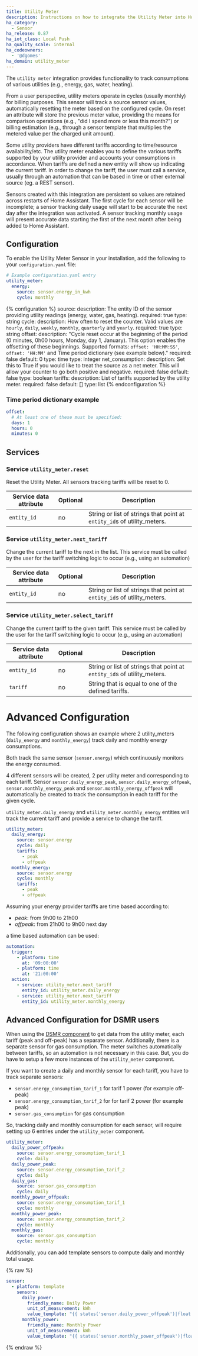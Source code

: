```yaml
---
title: Utility Meter
description: Instructions on how to integrate the Utility Meter into Home Assistant.
ha_category:
  - Sensor
ha_release: 0.87
ha_iot_class: Local Push
ha_quality_scale: internal
ha_codeowners:
  - '@dgomes'
ha_domain: utility_meter
---
```


The `utility meter` integration provides functionality to track consumptions of various utilities (e.g., energy, gas, water, heating).

From a user perspective, utility meters operate in cycles (usually monthly) for billing purposes. This sensor will track a source sensor values, automatically resetting the meter based on the configured cycle. On reset an attribute will store the previous meter value, providing the means for comparison operations (e.g., "did I spend more or less this month?") or billing estimation (e.g., through a sensor template that multiplies the metered value per the charged unit amount).

Some utility providers have different tariffs according to time/resource availability/etc. The utility meter enables you to define the various tariffs supported by your utility provider and accounts your consumptions in accordance. When tariffs are defined a new entity will show up indicating the current tariff. In order to change the tariff, the user must call a service, usually through an automation that can be based in time or other external source (eg. a REST sensor).

<div class='note'>
Sensors created with this integration are persistent so values are retained across restarts of Home Assistant. The first cycle for each sensor will be incomplete; a sensor tracking daily usage will start to be accurate the next day after the integration was activated. A sensor tracking monthly usage will present accurate data starting the first of the next month after being added to Home Assistant.
</div>

## Configuration

To enable the Utility Meter Sensor in your installation, add the following to your `configuration.yaml` file:

```yaml
# Example configuration.yaml entry
utility_meter:
  energy:
    source: sensor.energy_in_kwh
    cycle: monthly
```

{% configuration %}
source:
  description: The entity ID of the sensor providing utility readings (energy, water, gas, heating).
  required: true
  type: string
cycle:
  description: How often to reset the counter. Valid values are `hourly`, `daily`, `weekly`, `monthly`, `quarterly` and `yearly`.
  required: true
  type: string
offset:
  description: "Cycle reset occur at the beginning of the period (0 minutes, 0h00 hours, Monday, day 1, January). This option enables the offsetting of these beginnings. Supported formats: `offset: 'HH:MM:SS'`, `offset: 'HH:MM'` and Time period dictionary (see example below)."
  required: false
  default: 0
  type: time
  type: integer
net_consumption:
  description: Set this to True if you would like to treat the source as a net meter. This will allow your counter to go both positive and negative.
  required: false
  default: false
  type: boolean
tariffs:
  description: List of tariffs supported by the utility meter.
  required: false
  default: []
  type: list
{% endconfiguration %}

### Time period dictionary example

```yaml
offset:
  # At least one of these must be specified:
  days: 1
  hours: 0
  minutes: 0
```

## Services

### Service `utility_meter.reset`

Reset the Utility Meter. All sensors tracking tariffs will be reset to 0.

| Service data attribute | Optional | Description |
| ---------------------- | -------- | ----------- |
| `entity_id` | no | String or list of strings that point at `entity_id`s of utility_meters.

### Service `utility_meter.next_tariff`

Change the current tariff to the next in the list.
This service must be called by the user for the tariff switching logic to occur (e.g.,  using an automation)

| Service data attribute | Optional | Description |
| ---------------------- | -------- | ----------- |
| `entity_id` | no | String or list of strings that point at `entity_id`s of utility_meters.

### Service `utility_meter.select_tariff`

Change the current tariff to the given tariff.
This service must be called by the user for the tariff switching logic to occur (e.g.,  using an automation)

| Service data attribute | Optional | Description |
| ---------------------- | -------- | ----------- |
| `entity_id` | no | String or list of strings that point at `entity_id`s of utility_meters.
| `tariff` | no | String that is equal to one of the defined tariffs.

# Advanced Configuration

The following configuration shows an example where 2 utility_meters (`daily_energy` and `monthly_energy`) track daily and monthly energy consumptions.

Both track the same sensor (`sensor.energy`) which continuously monitors the energy consumed.

4 different sensors will be created, 2 per utility meter and corresponding to each tariff.
Sensor `sensor.daily_energy_peak`, `sensor.daily_energy_offpeak`, `sensor.monthly_energy_peak` and `sensor.monthly_energy_offpeak` will automatically be created to track the consumption in each tariff for the given cycle.

`utility_meter.daily_energy` and `utility_meter.monthly_energy` entities will track the current tariff and provide a service to change the tariff.

```yaml
utility_meter:
  daily_energy:
    source: sensor.energy
    cycle: daily
    tariffs:
      - peak
      - offpeak
  monthly_energy:
    source: sensor.energy
    cycle: monthly
    tariffs:
      - peak
      - offpeak
```

Assuming your energy provider tariffs are time based according to:

- *peak*: from 9h00 to 21h00
- *offpeak*: from 21h00 to 9h00 next day

a time based automation can be used:

```yaml
automation:
  trigger:
    - platform: time
      at: '09:00:00'
    - platform: time
      at: '21:00:00'
  action:
    - service: utility_meter.next_tariff
      entity_id: utility_meter.daily_energy
    - service: utility_meter.next_tariff
      entity_id: utility_meter.monthly_energy
```

## Advanced Configuration for DSMR users

When using the [DSMR component](/integrations/dsmr) to get data from the utility meter, each tariff (peak and off-peak) has a separate sensor. Additionally, there is a separate sensor for gas consumption. The meter switches automatically between tariffs, so an automation is not necessary in this case. But, you do have to setup a few more instances of the `utility_meter` component.

If you want to create a daily and monthly sensor for each tariff, you have to track separate sensors:

- `sensor.energy_consumption_tarif_1` for tarif 1 power (for example off-peak)
- `sensor.energy_consumption_tarif_2` for for tarif 2 power (for example peak)
- `sensor.gas_consumption` for gas consumption

So, tracking daily and monthly consumption for each sensor, will require setting up 6 entries under the `utility_meter` component.

```yaml
utility_meter:
  daily_power_offpeak:
    source: sensor.energy_consumption_tarif_1
    cycle: daily
  daily_power_peak:
    source: sensor.energy_consumption_tarif_2
    cycle: daily
  daily_gas:
    source: sensor.gas_consumption
    cycle: daily
  monthly_power_offpeak:
    source: sensor.energy_consumption_tarif_1
    cycle: monthly
  monthly_power_peak:
    source: sensor.energy_consumption_tarif_2
    cycle: monthly
  monthly_gas:
    source: sensor.gas_consumption
    cycle: monthly
```

Additionally, you can add template sensors to compute daily and monthly total usage.

{% raw %}
```yaml
sensor:
  - platform: template
    sensors:
      daily_power:
        friendly_name: Daily Power
        unit_of_measurement: kWh
        value_template: "{{ states('sensor.daily_power_offpeak')|float + states('sensor.daily_power_peak')|float }}"
      monthly_power:
        friendly_name: Monthly Power
        unit_of_measurement: kWh
        value_template: "{{ states('sensor.monthly_power_offpeak')|float + states('sensor.monthly_power_peak')|float }}"
```
{% endraw %}
